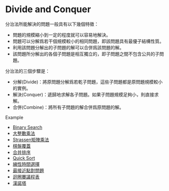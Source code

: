 # Divide and Conquer

分治法所能解決的問題一般具有以下幾個特徵：
<ul>
    <li>問題的規模縮小到一定的程度就可以容易地解決。</li>
    <li>問題可以分解爲若干個規模較小的相同問題，即該問題具有最優子結構性質。</li>
    <li>利用該問題分解出的子問題的解可以合併爲該問題的解。</li>
    <li>該問題所分解出的各個子問題是相互獨立的，即子問題之間不包含公共的子問題。</li>
</ul>


分治法的三個步驟是：
<ul>
    <li>分解(Divide)：將原問題分解爲若乾子問題，這些子問題都是原問題規模較小的實例。</li>
    <li>解決(Conquer)：遞歸地求解各子問題。如果子問題規模足夠小，則直接求解。</li>
    <li>合併(Combine)：將所有子問題的解合併爲原問題的解。</li>
</ul>

Example
<ul>
    <li><a href = "https://github.com/Eddie02582/Algorithm/tree/master/Algorithm/Divide/binarySearch">Binary Search</a></li>
    <li><a href = "">大整數乘法</a></li>
    <li><a href = "">Strassen矩陣乘法</a></li>
    <li><a href = "">棋盤覆蓋</a></li>
    <li><a href = "">合并排序</a></li>
    <li><a href = "https://github.com/Eddie02582/Algorithm/tree/master/Algorithm/Divide/Quick%20Sort">Quick Sort</a></li>
    <li><a href = "">線性時間選擇</a></li>
    <li><a href = "">最接近點對問題</a></li>
    <li><a href = "">迴圈賽議程表</a></li> 
    <li><a href = "">漢諾塔</a></li>      
</ul>    


        
  
